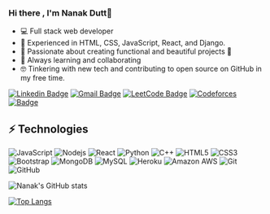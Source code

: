 ### Hi there , I'm Nanak Dutt👋


- 💻 Full stack web developer
- 🌱 Experienced in HTML, CSS, JavaScript, React, and Django.
- 👯 Passionate about creating functional and beautiful projects 🤝
- 🤔 Always learning and collaborating
- 🤓 Tinkering with new tech and contributing to open source on GitHub in my free time. 

[![Linkedin Badge](https://img.shields.io/badge/-nanakdutt-blue?style=flat-square&logo=Linkedin&logoColor=white&link=https://www.linkedin.com/in/nanak-dutt-159b121ba)](https://www.linkedin.com/in/nanak-dutt-159b121ba)
[![Gmail Badge](https://img.shields.io/badge/-nanakdutt0907@gmail.com-c14438?style=flat-square&logo=Gmail&logoColor=white&link=mailto:nanakdutt0907@gmail.com)](mailto:nanakdutt0907@gmail.com)
[![LeetCode Badge](https://badges.peiyuan.ch/leetcode/kabirdutt0907/name)](https://leetcode.com/kabirdutt09/)
[![Codeforces](https://badges.joonhyung.xyz/codeforces/kabirdutt0907.svg)](https://codeforces.com/profile/kabirdutt0907)
[![Badge](https://cp-logo.vercel.app/codechef/i_am_smurf)](https://www.codechef.com/users/i_am_smurf)

## ⚡ Technologies

![JavaScript](https://img.shields.io/badge/-JavaScript-black?style=flat-square&logo=javascript)
![Nodejs](https://img.shields.io/badge/-Nodejs-black?style=flat-square&logo=Node.js)
![React](https://img.shields.io/badge/-React-black?style=flat-square&logo=react)
![Python](https://img.shields.io/badge/-Python-black?style=flat-square&logo=Python)
![C++](https://img.shields.io/badge/-C++-00599C?style=flat-square&logo=c)
![HTML5](https://img.shields.io/badge/-HTML5-E34F26?style=flat-square&logo=html5&logoColor=white)
![CSS3](https://img.shields.io/badge/-CSS3-1572B6?style=flat-square&logo=css3)
![Bootstrap](https://img.shields.io/badge/-Bootstrap-563D7C?style=flat-square&logo=bootstrap)
![MongoDB](https://img.shields.io/badge/-MongoDB-black?style=flat-square&logo=mongodb)
![MySQL](https://img.shields.io/badge/-MySQL-black?style=flat-square&logo=mysql)
![Heroku](https://img.shields.io/badge/-Heroku-430098?style=flat-square&logo=heroku)
![Amazon AWS](https://img.shields.io/badge/Amazon%20AWS-232F3E?style=flat-square&logo=amazon-aws)
![Git](https://img.shields.io/badge/-Git-black?style=flat-square&logo=git)
![GitHub](https://img.shields.io/badge/-GitHub-181717?style=flat-square&logo=github)

![Nanak's GitHub stats](https://github-readme-stats.vercel.app/api?username=kabirdutt0907&show_icons=true&theme=highcontrast)


[![Top Langs](https://github-readme-stats.vercel.app/api/top-langs/?username=kabirdutt0907&layout=compact&theme=highcontrast)](https://github.com/anuraghazra/github-readme-stats)
